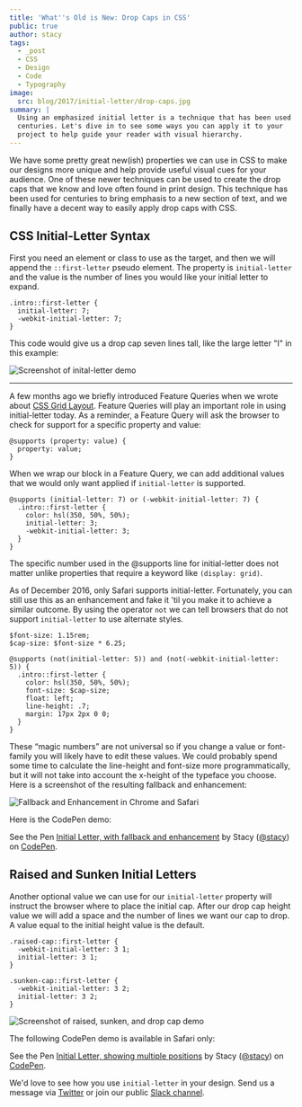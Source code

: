 ```yaml
---
title: 'What''s Old is New: Drop Caps in CSS'
public: true
author: stacy
tags:
  - _post
  - CSS
  - Design
  - Code
  - Typography
image:
  src: blog/2017/initial-letter/drop-caps.jpg
summary: |
  Using an emphasized initial letter is a technique that has been used for
  centuries. Let's dive in to see some ways you can apply it to your
  project to help guide your reader with visual hierarchy.
---
```


We have some pretty great new(ish) properties we can use in CSS to make
our designs more unique and help provide useful visual cues for your
audience. One of these newer techniques can be used to create the drop
caps that we know and love often found in print design. This technique
has been used for centuries to bring emphasis to a new section of text,
and we finally have a decent way to easily apply drop caps with CSS.

## CSS Initial-Letter Syntax

First you need an element or class to use as the target, and then we
will append the `::first-letter` pseudo element. The property is
`initial-letter` and the value is the number of lines you would like
your initial letter to expand.

    .intro::first-letter {
      initial-letter: 7;
      -webkit-initial-letter: 7;
    }

This code would give us a drop cap seven lines tall, like the large
letter "I" in this example:

<img src="/static/images/blog/2017/initial-letter/minions-initial-letter.jpg" class="align-center img-border align-center img-border" alt="Screenshot of inital-letter demo" />

<hr>

A few months ago we briefly introduced Feature Queries when we wrote
about [CSS Grid Layout]. Feature Queries will play an important role in
using initial-letter today. As a reminder, a Feature Query will ask the
browser to check for support for a specific property and value:

    @supports (property: value) {
      property: value;
    }

When we wrap our block in a Feature Query, we can add additional values
that we would only want applied <span class="title-ref">if</span>
`initial-letter` is supported.

    @supports (initial-letter: 7) or (-webkit-initial-letter: 7) {
      .intro::first-letter {
        color: hsl(350, 50%, 50%);
        initial-letter: 3;
        -webkit-initial-letter: 3;
      }
    }

The specific number used in the @supports line for initial-letter does
not matter unlike properties that require a keyword like
`(display: grid)`.

As of December 2016, only Safari supports initial-letter. Fortunately,
you can still use this as an enhancement and fake it 'til you make it to
achieve a similar outcome. By using the operator `not` we can tell
browsers that do not support `initial-letter` to use alternate styles.

    $font-size: 1.15rem;
    $cap-size: $font-size * 6.25;

    @supports (not(initial-letter: 5)) and (not(-webkit-initial-letter: 5)) {
      .intro::first-letter {
        color: hsl(350, 50%, 50%);
        font-size: $cap-size;
        float: left;
        line-height: .7;
        margin: 17px 2px 0 0;
      }
    }

These “magic numbers” are not universal so if you change a value or
font-family you will likely have to edit these values. We could probably
spend some time to calculate the line-height and font-size more
programmatically, but it will not take into account the x-height of the
typeface you choose. Here is a screenshot of the resulting fallback and
enhancement:

<img src="/static/images/blog/2017/initial-letter/fallback-enhancement.jpg" class="align-center img-border align-center img-border" alt="Fallback and Enhancement in Chrome and Safari" />

Here is the CodePen demo:

<p data-height="530" data-theme-id="light" data-slug-hash="JbgvRe" data-default-tab="css,result" data-user="stacy" data-embed-version="2" data-pen-title="Initial Letter, with fallback and enhancement" class="codepen">See the Pen <a href="http://codepen.io/stacy/pen/JbgvRe/">Initial Letter, with fallback and enhancement</a> by Stacy (<a href="http://codepen.io/stacy">@stacy</a>) on <a href="http://codepen.io">CodePen</a>.</p>
<script async src="https://production-assets.codepen.io/assets/embed/ei.js"></script>

  [CSS Grid Layout]: /2016/09/19/css-grid-layout/

## Raised and Sunken Initial Letters

Another optional value we can use for our `initial-letter` property will
instruct the browser where to place the initial cap. After our drop cap
height value we will add a space and the number of lines we want our cap
to drop. A value equal to the initial height value is the default.

    .raised-cap::first-letter {
      -webkit-initial-letter: 3 1;
      initial-letter: 3 1;
    }

    .sunken-cap::first-letter {
      -webkit-initial-letter: 3 2;
      initial-letter: 3 2;
    }

<img src="/static/images/blog/2017/initial-letter/sunken-raised-drop-caps.jpg" class="align-center img-border align-center img-border" alt="Screenshot of raised, sunken, and drop cap demo" />

The following CodePen demo is available in Safari only:

<p data-height="830" data-theme-id="light" data-slug-hash="GNrYgY" data-default-tab="css,result" data-user="stacy" data-embed-version="2" data-pen-title="Initial Letter, showing multiple positions" class="codepen">See the Pen <a href="http://codepen.io/stacy/pen/GNrYgY/">Initial Letter, showing multiple positions</a> by Stacy (<a href="http://codepen.io/stacy">@stacy</a>) on <a href="http://codepen.io">CodePen</a>.</p>
<script async src="https://production-assets.codepen.io/assets/embed/ei.js"></script>

We'd love to see how you use `initial-letter` in your design. Send us a
message via [Twitter] or join our public [Slack channel].

  [Twitter]: https://twitter.com/oddbird
  [Slack channel]: http://friends.oddbird.net/
